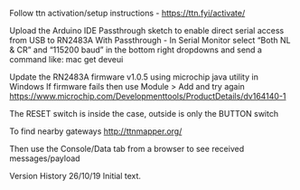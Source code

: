 Follow ttn activation/setup instructions - https://ttn.fyi/activate/

Upload the Arduino IDE Passthrough sketch to enable direct serial access from USB to RN2483A
With Passthrough - In Serial Monitor select “Both NL & CR” and “115200 baud” in the bottom right dropdowns and send a command like: mac get deveui

Update the RN2483A firmware v1.0.5 using microchip java utility in Windows
If firmware fails then use Module > Add and try again
https://www.microchip.com/Developmenttools/ProductDetails/dv164140-1

The RESET switch is inside the case, outside is only the BUTTON switch

To find nearby gateways http://ttnmapper.org/

Then use the Console/Data tab from a browser to see received messages/payload

Version History
26/10/19 Initial text.

